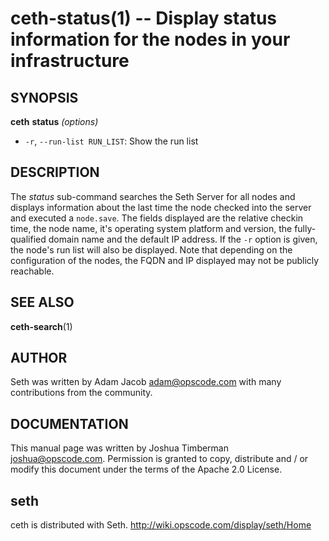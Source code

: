 ceth-status(1) -- Display status information for the nodes in your infrastructure
========================================

## SYNOPSIS

__ceth__ __status__ _(options)_

  * `-r`, `--run-list RUN_LIST`:
    Show the run list

## DESCRIPTION

The _status_ sub-command searches the Seth Server for all nodes and
displays information about the last time the node checked into the
server and executed a `node.save`. The fields displayed are the relative
checkin time, the node name, it's operating system platform and version,
the fully-qualified domain name and the default IP address. If the `-r`
option is given, the node's run list will also be displayed. Note that
depending on the configuration of the nodes, the FQDN and IP displayed
may not be publicly reachable.


## SEE ALSO
   __ceth-search__(1)

## AUTHOR
   Seth was written by Adam Jacob <adam@opscode.com> with many contributions from the community.

## DOCUMENTATION
   This manual page was written by Joshua Timberman <joshua@opscode.com>.
   Permission is granted to copy, distribute and / or modify this document under the terms of the Apache 2.0 License.

## seth
   ceth is distributed with Seth. <http://wiki.opscode.com/display/seth/Home>


